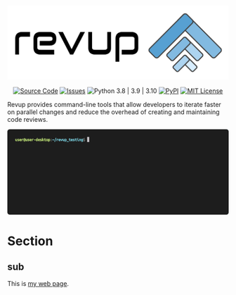<p align="center">
<!-- PYPI_REMOVE -->
<picture>
  <source media="(prefers-color-scheme: dark)" srcset="docs/images/revup_dark.svg">
  <source media="(prefers-color-scheme: light)" srcset="docs/images/revup_light.svg">
<!-- /PYPI_REMOVE -->
  <img alt="Revup" src="docs/images/revup_light.svg"/>
<!-- PYPI_REMOVE -->
</picture>
<!-- /PYPI_REMOVE -->
</p>

<p align="center">
<a href="https://github.com/Skydio/revup"><img alt="Source Code" src="https://img.shields.io/badge/source-code-blue"/></a>
<a href="https://github.com/Skydio/revup/issues"><img alt="Issues" src="https://img.shields.io/badge/issue-tracker-blue"/></a>
<img alt="Python 3.8 | 3.9 | 3.10" src="https://img.shields.io/pypi/pyversions/revup"/>
<a href="https://pypi.org/project/revup/"><img alt="PyPI" src="https://img.shields.io/pypi/v/revup"/></a>
<a href="https://github.com/Skydio/revup/tree/main/LICENSE"><img alt="MIT License" src="https://img.shields.io/pypi/l/revup"/></a>
</p>

Revup provides command-line tools that allow developers to iterate faster on parallel changes and reduce the overhead of creating and maintaining code reviews.

<p align="center">
<img alt="intro_gif" src="docs/images/tutorial_1.gif"/>
</p>

# Section

## sub

This is [my web page](mywebpage/index.html).
